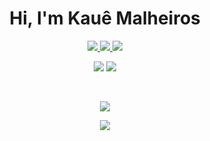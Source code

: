 <p>
<h1 align="center">Hi, I'm Kauê Malheiros</h1>
</p>

<p align="center">
  <a href="https://www.instagram.com/kaueemanuel/" target="_blank">
    <img src="https://img.shields.io/badge/Instagram-E4405F?style=for-the-badge&logo=instagram&logoColor=white" />
  </a>
  <a href="https://www.linkedin.com/in/kaue-malheiros/" target="_blank">
    <img src="https://img.shields.io/badge/LinkedIn-0077B5?style=for-the-badge&logo=linkedin&logoColor=white&link=https://www.linkedin.com/in/kaue-malheiros/" />
  </a>
  <a href="mailto:kaue.malheiros@gmail.com">
    <img src="https://img.shields.io/badge/Gmail-D14836?style=for-the-badge&logo=gmail&logoColor=white&link=mailto:kaue.malheiros@gmail.com" />
  </a>
</p>
<p align="center">
  <img src="https://komarev.com/ghpvc/?username=kaueemanuel&style=for-the-badge" />
  <img src="https://img.shields.io/github/followers/kaueemanuel?label=Followers" />
</p>

<br/>

<p align="center">
  <img src="https://github-readme-stats.vercel.app/api/top-langs/?username=kaueemanuel&layout=compact&hide_border=true&title_color=000" />
</p>
<p align="center">
   <img src="https://github-readme-stats.vercel.app/api?username=kaueemanuel&show_icons=true&hide_border=true&&hide=contribs&title_color=000" />
</p>
